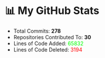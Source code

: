 # 📊 My GitHub Stats

-  Total Commits: **278**
-  Repositories Contributed To: **30**
-  Lines of Code Added: <span style="color:lime">65832</span>
-  Lines of Code Deleted: <span style="color:red ">3194</span>